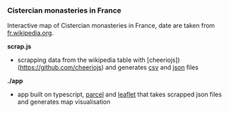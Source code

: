 ### Cistercian monasteries in France

Interactive map of Cistercian monasteries in France, date are taken from [fr.wikipedia.org](https://fr.wikipedia.org/wiki/Liste_d%27abbayes_cisterciennes_de_France).

**scrap.js**

- scrapping data from the wikipedia table with [cheeriojs])(https://github.com/cheeriojs) and generates [csv](https://github.com/koles/ya-csv) and [json](https://www.npmjs.com/package/csvtojson) files

**./app**

- app built on typescript, [parcel](https://parceljs.org/) and [leaflet](https://leafletjs.com/) that takes scrapped json files and generates map visualisation
